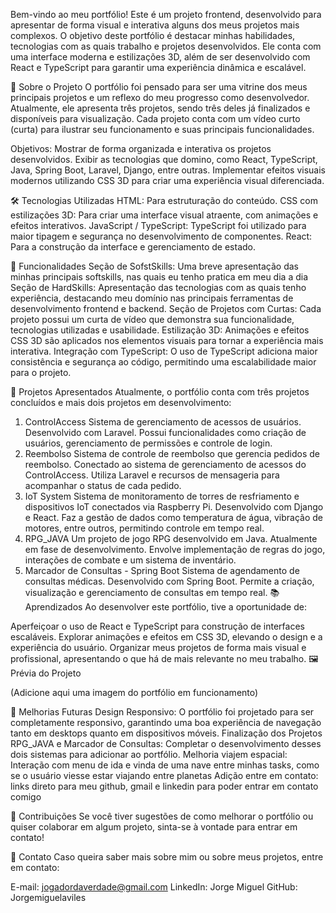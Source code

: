Bem-vindo ao meu portfólio! Este é um projeto frontend, desenvolvido para apresentar de forma visual e interativa alguns dos meus projetos mais complexos. O objetivo deste portfólio é destacar minhas habilidades, tecnologias com as quais trabalho e projetos desenvolvidos. Ele conta com uma interface moderna e estilizações 3D, além de ser desenvolvido com React e TypeScript para garantir uma experiência dinâmica e escalável.

🚀 Sobre o Projeto
O portfólio foi pensado para ser uma vitrine dos meus principais projetos e um reflexo do meu progresso como desenvolvedor. Atualmente, ele apresenta três projetos, sendo três deles já finalizados e disponíveis para visualização. Cada projeto conta com um vídeo curto (curta) para ilustrar seu funcionamento e suas principais funcionalidades.

Objetivos:
Mostrar de forma organizada e interativa os projetos desenvolvidos.
Exibir as tecnologias que domino, como React, TypeScript, Java, Spring Boot, Laravel, Django, entre outras.
Implementar efeitos visuais modernos utilizando CSS 3D para criar uma experiência visual diferenciada.

🛠️ Tecnologias Utilizadas
HTML: Para estruturação do conteúdo.
CSS com estilizações 3D: Para criar uma interface visual atraente, com animações e efeitos interativos.
JavaScript / TypeScript: TypeScript foi utilizado para maior tipagem e segurança no desenvolvimento de componentes.
React: Para a construção da interface e gerenciamento de estado.

🎯 Funcionalidades
Seção de SofstSkills: Uma breve apresentação das minhas principais softskills, nas quais eu tenho pratica em meu dia a dia
Seção de HardSkills: Apresentação das tecnologias com as quais tenho experiência, destacando meu domínio nas principais ferramentas de desenvolvimento frontend e backend.
Seção de Projetos com Curtas: Cada projeto possui um curta de vídeo que demonstra sua funcionalidade, tecnologias utilizadas e usabilidade.
Estilização 3D: Animações e efeitos CSS 3D são aplicados nos elementos visuais para tornar a experiência mais interativa.
Integração com TypeScript: O uso de TypeScript adiciona maior consistência e segurança ao código, permitindo uma escalabilidade maior para o projeto.


📂 Projetos Apresentados
Atualmente, o portfólio conta com três projetos concluídos e mais dois projetos em desenvolvimento:

1. ControlAccess
Sistema de gerenciamento de acessos de usuários.
Desenvolvido com Laravel.
Possui funcionalidades como criação de usuários, gerenciamento de permissões e controle de login.
2. Reembolso
Sistema de controle de reembolso que gerencia pedidos de reembolso.
Conectado ao sistema de gerenciamento de acessos do ControlAccess.
Utiliza Laravel e recursos de mensageria para acompanhar o status de cada pedido.
3. IoT System
Sistema de monitoramento de torres de resfriamento e dispositivos IoT conectados via Raspberry Pi.
Desenvolvido com Django e React.
Faz a gestão de dados como temperatura de água, vibração de motores, entre outros, permitindo controle em tempo real.
4. RPG_JAVA
Um projeto de jogo RPG desenvolvido em Java.
Atualmente em fase de desenvolvimento.
Envolve implementação de regras do jogo, interações de combate e um sistema de inventário.
5. Marcador de Consultas - Spring Boot
Sistema de agendamento de consultas médicas.
Desenvolvido com Spring Boot.
Permite a criação, visualização e gerenciamento de consultas em tempo real.
📚 Aprendizados
Ao desenvolver este portfólio, tive a oportunidade de:

Aperfeiçoar o uso de React e TypeScript para construção de interfaces escaláveis.
Explorar animações e efeitos em CSS 3D, elevando o design e a experiência do usuário.
Organizar meus projetos de forma mais visual e profissional, apresentando o que há de mais relevante no meu trabalho.
🖼️ Prévia do Projeto

(Adicione aqui uma imagem do portfólio em funcionamento)

🚧 Melhorias Futuras
Design Responsivo: O portfólio foi projetado para ser completamente responsivo, garantindo uma boa experiência de navegação tanto em desktops quanto em dispositivos móveis.
Finalização dos Projetos RPG_JAVA e Marcador de Consultas: Completar o desenvolvimento desses dois sistemas para adicionar ao portfólio.
Melhoria viajem espacial: Interação com menu de ida e vinda de uma nave entre minhas tasks, como se o usuário viesse estar viajando entre planetas
Adição entre em contato: links direto para meu github, gmail e linkedin para poder entrar em contato comigo

🤝 Contribuições
Se você tiver sugestões de como melhorar o portfólio ou quiser colaborar em algum projeto, sinta-se à vontade para entrar em contato!

📧 Contato
Caso queira saber mais sobre mim ou sobre meus projetos, entre em contato:

E-mail: jogadordaverdade@gmail.com
LinkedIn: Jorge Miguel
GitHub: Jorgemiguelaviles
